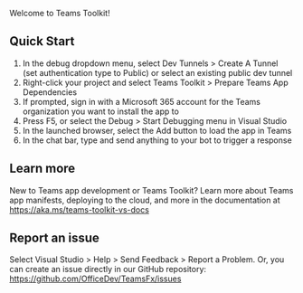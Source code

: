 Welcome to Teams Toolkit!

Quick Start
-------------------------
1. In the debug dropdown menu, select Dev Tunnels > Create A Tunnel (set authentication type to Public) or select an existing public dev tunnel
2. Right-click your project and select Teams Toolkit > Prepare Teams App Dependencies
3. If prompted, sign in with a Microsoft 365 account for the Teams organization you want 
to install the app to
4. Press F5, or select the Debug > Start Debugging menu in Visual Studio
5. In the launched browser, select the Add button to load the app in Teams
6. In the chat bar, type and send anything to your bot to trigger a response

Learn more
-------------------------
New to Teams app development or Teams Toolkit? Learn more about 
Teams app manifests, deploying to the cloud, and more in the documentation 
at https://aka.ms/teams-toolkit-vs-docs

Report an issue
-------------------------
Select Visual Studio > Help > Send Feedback > Report a Problem. 
Or, you can create an issue directly in our GitHub repository: 
https://github.com/OfficeDev/TeamsFx/issues

